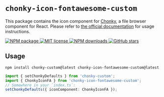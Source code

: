 # `chonky-icon-fontawesome-custom`

This package contains the icon component for [Chonky][chonky], a file browser component
for React. Please refer to [the official documentation][docs] for usage instructions.

<p>
  <a href="https://www.npmjs.com/package/chonky-icon-fontawesome-custom">
    <img
      alt="NPM package"
      src="https://img.shields.io/npm/v/chonky-icon-fontawesome-custom.svg?style=flat&colorB=ffac5c"
    />
  </a>
  <a href="https://tldrlegal.com/license/mit-license">
    <img
      alt="MIT license"
      src="https://img.shields.io/npm/l/chonky-icon-fontawesome-custom?style=flat&colorB=dcd67a"
    />
  </a>
  <a href="https://www.npmjs.com/package/chonky-icon-fontawesome-custom">
    <img
      alt="NPM downloads"
      src="https://img.shields.io/npm/dt/chonky-icon-fontawesome-custom?style=flat&colorB=aef498"
  />
  </a>
  <a href="https://github.com/akbaruddin/Chonky">
    <img
      alt="GitHub stars"
      src="https://img.shields.io/github/stars/akbaruddin/Chonky?style=flat&colorB=50f4cc"
  />
  </a>
</p>

## Usage

```shell
npm install chonky-custom@latest chonky-icon-fontawesome-custom@latest
```

```ts
import { setChonkyDefaults } from 'chonky-custom';
import { ChonkyIconFA } from 'chonky-icon-fontawesome-custom';
// Somewhere in your `index.ts`:
setChonkyDefaults({ iconComponent: ChonkyIconFA });
```

[chonky]: https://chonky.io/
[docs]: https://chonky.io/docs/2.x/installation-usage
